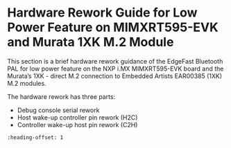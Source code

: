 # Hardware Rework Guide for Low Power Feature on MIMXRT595-EVK and Murata 1XK M.2 Module

This section is a brief hardware rework guidance of the EdgeFast Bluetooth PAL for low power feature on the NXP i.MX MIMXRT595-EVK board and the Murata’s 1XK - direct M.2 connection to Embedded Artists EAR00385 \(1XK\) M.2 modules.

The hardware rework has three parts:

-   Debug console serial rework
-   Host wake-up controller pin rework \(H2C\)
-   Controller wake-up host pin rework \(C2H\)


```{include} ../topics/hardware_rework_MIMXRT595-EVK_murata_m2.md
:heading-offset: 1
```

